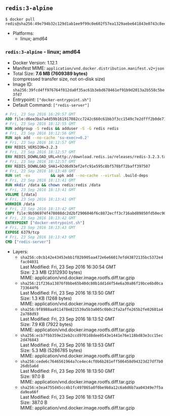 ## `redis:3-alpine`

```console
$ docker pull redis@sha256:49e794b32c129d1ab1ee9f99c0e602f57ea1329aebe641843e0743c8ee336a7e
```

-	Platforms:
	-	linux; amd64

### `redis:3-alpine` - linux; amd64

-	Docker Version: 1.12.1
-	Manifest MIME: `application/vnd.docker.distribution.manifest.v2+json`
-	Total Size: **7.6 MB (7609389 bytes)**  
	(compressed transfer size, not on-disk size)
-	Image ID: `sha256:39fcd4ff976764f012da0f35ac61b3ebd678461ef91b9d2013a2b558c5be3fd7`
-	Entrypoint: `["docker-entrypoint.sh"]`
-	Default Command: `["redis-server"]`

```dockerfile
# Fri, 23 Sep 2016 16:29:57 GMT
ADD file:d6ee3ba7a4d59b161917082cc7242c660c61bb3f3cc1549c7e2dfff2b0de7104 in / 
# Fri, 23 Sep 2016 18:12:55 GMT
RUN addgroup -S redis && adduser -S -G redis redis
# Fri, 23 Sep 2016 18:12:56 GMT
RUN apk add --no-cache 'su-exec>=0.2'
# Fri, 23 Sep 2016 18:12:57 GMT
ENV REDIS_VERSION=3.2.3
# Fri, 23 Sep 2016 18:12:57 GMT
ENV REDIS_DOWNLOAD_URL=http://download.redis.io/releases/redis-3.2.3.tar.gz
# Fri, 23 Sep 2016 18:12:57 GMT
ENV REDIS_DOWNLOAD_SHA1=92d6d93ef2efc91e595c8bf578bf72baff397507
# Fri, 23 Sep 2016 18:13:40 GMT
RUN set -ex 		&& apk add --no-cache --virtual .build-deps 		gcc 		linux-headers 		make 		musl-dev 		tar 		&& wget -O redis.tar.gz "$REDIS_DOWNLOAD_URL" 	&& echo "$REDIS_DOWNLOAD_SHA1 *redis.tar.gz" | sha1sum -c - 	&& mkdir -p /usr/src/redis 	&& tar -xzf redis.tar.gz -C /usr/src/redis --strip-components=1 	&& rm redis.tar.gz 		&& grep -q '^#define CONFIG_DEFAULT_PROTECTED_MODE 1$' /usr/src/redis/src/server.h 	&& sed -ri 's!^(#define CONFIG_DEFAULT_PROTECTED_MODE) 1$!\1 0!' /usr/src/redis/src/server.h 	&& grep -q '^#define CONFIG_DEFAULT_PROTECTED_MODE 0$' /usr/src/redis/src/server.h 		&& make -C /usr/src/redis 	&& make -C /usr/src/redis install 		&& rm -r /usr/src/redis 		&& apk del .build-deps
# Fri, 23 Sep 2016 18:13:41 GMT
RUN mkdir /data && chown redis:redis /data
# Fri, 23 Sep 2016 18:13:41 GMT
VOLUME [/data]
# Fri, 23 Sep 2016 18:13:41 GMT
WORKDIR /data
# Fri, 23 Sep 2016 18:13:42 GMT
COPY file:9b596974f478088dc2d2bf2906046f6c8872ecff3c716abd89850fd50ec90c47 in /usr/local/bin/ 
# Fri, 23 Sep 2016 18:13:42 GMT
ENTRYPOINT ["docker-entrypoint.sh"]
# Fri, 23 Sep 2016 18:13:43 GMT
EXPOSE 6379/tcp
# Fri, 23 Sep 2016 18:13:43 GMT
CMD ["redis-server"]
```

-	Layers:
	-	`sha256:c0cb142e43453ebb1f82b905aa472e6e66017efd43872135bc5372e4fac04031`  
		Last Modified: Fri, 23 Sep 2016 16:30:54 GMT  
		Size: 2.3 MB (2312930 bytes)  
		MIME: application/vnd.docker.image.rootfs.diff.tar.gzip
	-	`sha256:21f236a13876f0bbe65b40dc80b1dd1d4f54e6a30a86f19bce6bd0ca733644f6`  
		Last Modified: Fri, 23 Sep 2016 18:13:50 GMT  
		Size: 1.3 KB (1268 bytes)  
		MIME: application/vnd.docker.image.rootfs.diff.tar.gzip
	-	`sha256:9f8988aa911478e821539a5b3a005c0b0c2fa2affe265b2fe02601a42a788d93`  
		Last Modified: Fri, 23 Sep 2016 18:13:52 GMT  
		Size: 7.9 KB (7922 bytes)  
		MIME: application/vnd.docker.image.rootfs.diff.tar.gzip
	-	`sha256:ecb7fbb359e22eb2ccd9701d8dee0543e1441e76e118bd83e3cc15ec2d476843`  
		Last Modified: Fri, 23 Sep 2016 18:13:53 GMT  
		Size: 5.3 MB (5286785 bytes)  
		MIME: application/vnd.docker.image.rootfs.diff.tar.gzip
	-	`sha256:cede6c7646561964a7ce4ec4cf0b6b281eff506458d94323d27df7b026db5a6d`  
		Last Modified: Fri, 23 Sep 2016 18:13:50 GMT  
		Size: 97.0 B  
		MIME: application/vnd.docker.image.rootfs.diff.tar.gzip
	-	`sha256:e3ea4755d45cc4b1fc497865a8f0be9b8a12c6a6d6b7aa04349e7f5ada9ea66f`  
		Last Modified: Fri, 23 Sep 2016 18:13:52 GMT  
		Size: 387.0 B  
		MIME: application/vnd.docker.image.rootfs.diff.tar.gzip
